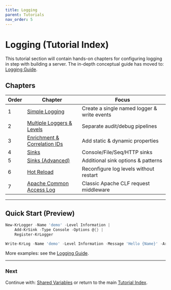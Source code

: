 ```yaml
---
title: Logging
parent: Tutorials
nav_order: 5
---
```


# Logging (Tutorial Index)

This tutorial section will contain hands-on chapters for configuring logging in step with building a server.
The in-depth conceptual guide has moved to: [Logging Guide](/guides/logging).

## Chapters

Order | Chapter | Focus
----- | ------- | -----
1 | [Simple Logging](./1.Simple-Logging) | Create a single named logger & write events
2 | [Multiple Loggers & Levels](./2.Multiple-Loggers-Levels) | Separate audit/debug pipelines
3 | [Enrichment & Correlation IDs](./3.Enrichment-Correlation-IDs) | Add static & dynamic properties
4 | [Sinks](./4.Sinks) | Console/File/Seq/HTTP sinks
5 | [Sinks (Advanced)](./5.Sinks-Advanced) | Additional sink options & patterns
6 | [Hot Reload](./6.Hot-Reload) | Reconfigure log levels without restart
7 | [Apache Common Access Log](./7.Apache-Common-Access-Log) | Classic Apache CLF request middleware

---

## Quick Start (Preview)

```powershell
New-KrLogger -Name 'demo' -Level Information |
    Add-KrSink -Type Console -Options @{} |
    Register-KrLogger

Write-KrLog -Name 'demo' -Level Information -Message 'Hello {Name}' -Arguments 'World'
```

More examples: see the [Logging Guide](/guides/logging).

---

### Next

Continue with: [Shared Variables](../4.variable/index) or return to the main [Tutorial Index](/pwsh/tutorial/index).
